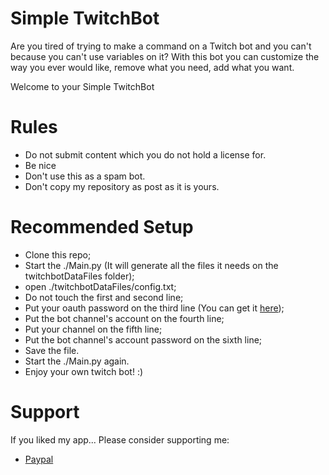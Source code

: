 # Simple TwitchBot
Are you tired of trying to make a command on a Twitch bot and you can't because you can't use variables on it?
With this bot you can customize the way you ever would like, remove what you need, add what you want.

Welcome to your Simple TwitchBot

# Rules
* Do not submit content which you do not hold a license for.
* Be nice
* Don't use this as a spam bot.
* Don't copy my repository as post as it is yours.

# Recommended Setup
* Clone this repo;
* Start the ./Main.py (It will generate all the files it needs on the twitchbotDataFiles folder);
* open ./twitchbotDataFiles/config.txt;
* Do not touch the first and second line;
* Put your oauth password on the third line (You can get it [here](https://twitchapps.com/tmi/));
* Put the bot channel's account on the fourth line;
* Put your channel on the fifth line;
* Put the bot channel's account password on the sixth line;
* Save the file.
* Start the ./Main.py again.
* Enjoy your own twitch bot! :)

# Support
If you liked my app...
Please consider supporting me:
* [Paypal](https://streamelements.com/christopherldo/tip)
